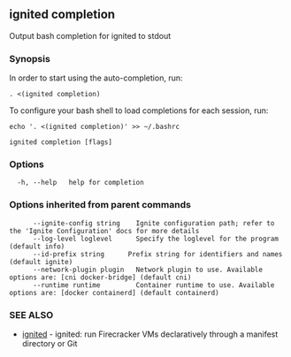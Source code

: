 ## ignited completion

Output bash completion for ignited to stdout

### Synopsis


In order to start using the auto-completion, run:

	. <(ignited completion)

To configure your bash shell to load completions for each session, run:

	echo '. <(ignited completion)' >> ~/.bashrc


```
ignited completion [flags]
```

### Options

```
  -h, --help   help for completion
```

### Options inherited from parent commands

```
      --ignite-config string    Ignite configuration path; refer to the 'Ignite Configuration' docs for more details
      --log-level loglevel      Specify the loglevel for the program (default info)
      --id-prefix string      Prefix string for identifiers and names (default ignite)
      --network-plugin plugin   Network plugin to use. Available options are: [cni docker-bridge] (default cni)
      --runtime runtime         Container runtime to use. Available options are: [docker containerd] (default containerd)
```

### SEE ALSO

* [ignited](ignited.md)	 - ignited: run Firecracker VMs declaratively through a manifest directory or Git

